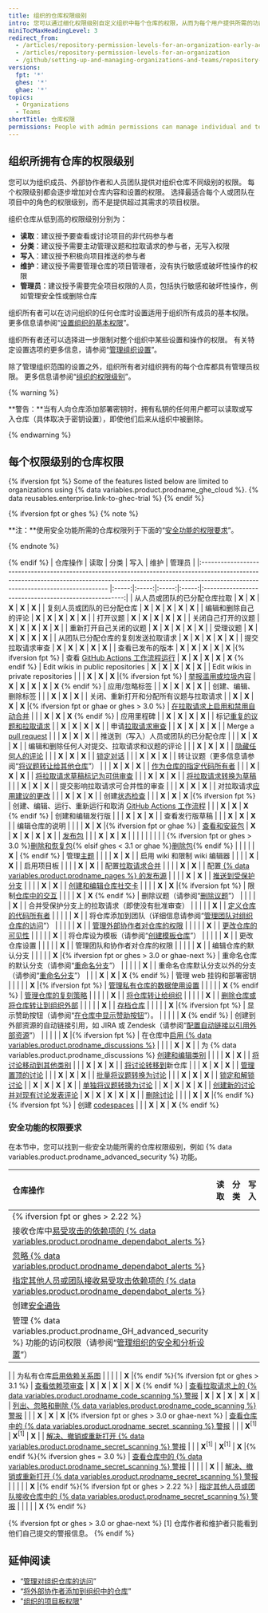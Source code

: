 ```yaml
---
title: 组织的仓库权限级别
intro: 您可以通过细化权限级别自定义组织中每个仓库的权限，从而为每个用户提供所需的功能和任务权限。
miniTocMaxHeadingLevel: 3
redirect_from:
  - /articles/repository-permission-levels-for-an-organization-early-access-program/
  - /articles/repository-permission-levels-for-an-organization
  - /github/setting-up-and-managing-organizations-and-teams/repository-permission-levels-for-an-organization
versions:
  fpt: '*'
  ghes: '*'
  ghae: '*'
topics:
  - Organizations
  - Teams
shortTitle: 仓库权限
permissions: People with admin permissions can manage individual and team access to an organization-owned repository.
---
```


## 组织所拥有仓库的权限级别

您可以为组织成员、外部协作者和人员团队提供对组织仓库不同级别的权限。 每个权限级别都会逐步增加对仓库内容和设置的权限。 选择最适合每个人或团队在项目中的角色的权限级别，而不是提供超过其需求的项目权限。

组织仓库从低到高的权限级别分别为：
- **读取**：建议授予要查看或讨论项目的非代码参与者
- **分类**：建议授予需要主动管理议题和拉取请求的参与者，无写入权限
- **写入**：建议授予积极向项目推送的参与者
- **维护**：建议授予需要管理仓库的项目管理者，没有执行敏感或破坏性操作的权限
- **管理员**：建议授予需要完全项目权限的人员，包括执行敏感和破坏性操作，例如管理安全性或删除仓库

组织所有者可以在访问组织的任何仓库时设置适用于组织所有成员的基本权限。 更多信息请参阅“[设置组织的基本权限](/organizations/managing-access-to-your-organizations-repositories/setting-base-permissions-for-an-organization#setting-base-permissions)”。

组织所有者还可以选择进一步限制对整个组织中某些设置和操作的权限。 有关特定设置选项的更多信息，请参阅“[管理组织设置](/articles/managing-organization-settings)”。

除了管理组织范围的设置之外，组织所有者对组织拥有的每个仓库都具有管理员权限。 更多信息请参阅“[组织的权限级别](/articles/permission-levels-for-an-organization)”。

{% warning %}

**警告：**当有人向仓库添加部署密钥时，拥有私钥的任何用户都可以读取或写入仓库（具体取决于密钥设置），即使他们后来从组织中被删除。

{% endwarning %}

## 每个权限级别的仓库权限

{% ifversion fpt %}
Some of the features listed below are limited to organizations using {% data variables.product.prodname_ghe_cloud %}. {% data reusables.enterprise.link-to-ghec-trial %}
{% endif %}

{% ifversion fpt or ghes %}
{% note %}

**注：**使用安全功能所需的仓库权限列于下面的“[安全功能的权限要求](#permission-requirements-for-security-features)”。

{% endnote %}

{% endif %}
| 仓库操作                                                                                                                                                                                                          |  读取   |  分类   |  写入   |  维护   |                          管理员                          |
|:------------------------------------------------------------------------------------------------------------------------------------------------------------------------------------------------------------- |:-----:|:-----:|:-----:|:-----:|:-----------------------------------------------------:|
| 从人员或团队的已分配仓库拉取                                                                                                                                                                                                | **X** | **X** | **X** | **X** |                         **X**                         |
| 复刻人员或团队的已分配仓库                                                                                                                                                                                                 | **X** | **X** | **X** | **X** |                         **X**                         |
| 编辑和删除自己的评论                                                                                                                                                                                                    | **X** | **X** | **X** | **X** |                         **X**                         |
| 打开议题                                                                                                                                                                                                          | **X** | **X** | **X** | **X** |                         **X**                         |
| 关闭自己打开的议题                                                                                                                                                                                                     | **X** | **X** | **X** | **X** |                         **X**                         |
| 重新打开自己关闭的议题                                                                                                                                                                                                   | **X** | **X** | **X** | **X** |                         **X**                         |
| 受理议题                                                                                                                                                                                                          | **X** | **X** | **X** | **X** |                         **X**                         |
| 从团队已分配仓库的复刻发送拉取请求                                                                                                                                                                                             | **X** | **X** | **X** | **X** |                         **X**                         |
| 提交拉取请求审查                                                                                                                                                                                                      | **X** | **X** | **X** | **X** |                         **X**                         |
| 查看已发布的版本                                                                                                                                                                                                      | **X** | **X** | **X** | **X** |              **X** |{% ifversion fpt %}
| 查看 [GitHub Actions 工作流程运行](/actions/automating-your-workflow-with-github-actions/managing-a-workflow-run)                                                                                                     | **X** | **X** | **X** | **X** |                  **X** 
{% endif %}
| Edit wikis in public repositories                                                                                                                                                                             | **X** | **X** | **X** | **X** |                         **X**                         |
| Edit wikis in private repositories                                                                                                                                                                            |       |       | **X** | **X** |              **X** |{% ifversion fpt %}
| [举报滥用或垃圾内容](/communities/maintaining-your-safety-on-github/reporting-abuse-or-spam)                                                                                                                           | **X** | **X** | **X** | **X** |                  **X** 
{% endif %}
| 应用/忽略标签                                                                                                                                                                                                       |       | **X** | **X** | **X** |                         **X**                         |
| 创建、编辑、删除标签                                                                                                                                                                                                    |       |       | **X** | **X** |                         **X**                         |
| 关闭、重新打开和分配所有议题与拉取请求                                                                                                                                                                                           |       | **X** | **X** | **X** |   **X** |{% ifversion fpt or ghae or ghes > 3.0 %}
| [在拉取请求上启用和禁用自动合并](/github/administering-a-repository/managing-auto-merge-for-pull-requests-in-your-repository)                                                                                                |       |       | **X** | **X** |                  **X** 
{% endif %}
| 应用里程碑                                                                                                                                                                                                         |       | **X** | **X** | **X** |                         **X**                         |
| 标记[重复的议题和拉取请求](/articles/about-duplicate-issues-and-pull-requests)                                                                                                                                            |       | **X** | **X** | **X** |                         **X**                         |
| 申请[拉取请求审查](/articles/requesting-a-pull-request-review)                                                                                                                                                        |       | **X** | **X** | **X** |                         **X**                         |
| Merge a [pull request](/github/collaborating-with-pull-requests/incorporating-changes-from-a-pull-request/about-pull-request-merges)                                                                          |       |       | **X** | **X** |                         **X**                         |
| 推送到（写入）人员或团队的已分配仓库                                                                                                                                                                                            |       |       | **X** | **X** |                         **X**                         |
| 编辑和删除任何人对提交、拉取请求和议题的评论                                                                                                                                                                                        |       |       | **X** | **X** |                         **X**                         |
| [隐藏任何人的评论](/communities/moderating-comments-and-conversations/managing-disruptive-comments)                                                                                                                   |       |       | **X** | **X** |                         **X**                         |
| [锁定对话](/communities/moderating-comments-and-conversations/locking-conversations)                                                                                                                              |       |       | **X** | **X** |                         **X**                         |
| 转让议题（更多信息请参阅“[将议题转让给其他仓库](/articles/transferring-an-issue-to-another-repository)”）                                                                                                                            |       |       | **X** | **X** |                         **X**                         |
| [作为仓库的指定代码所有者](/articles/about-code-owners)                                                                                                                                                                   |       |       | **X** | **X** |                         **X**                         |
| [将拉取请求草稿标记为可供审查](/articles/changing-the-stage-of-a-pull-request)                                                                                                                                              |       |       | **X** | **X** |                         **X**                         |
| [将拉取请求转换为草稿](/articles/changing-the-stage-of-a-pull-request)                                                                                                                                                  |       |       | **X** | **X** |                         **X**                         |
| 提交影响拉取请求可合并性的审查                                                                                                                                                                                               |       |       | **X** | **X** |                         **X**                         |
| 对拉取请求[应用建议的更改](/articles/incorporating-feedback-in-your-pull-request)                                                                                                                                         |       |       | **X** | **X** |                         **X**                         |
| 创建[状态检查](/articles/about-status-checks)                                                                                                                                                                       |       |       | **X** | **X** |              **X** |{% ifversion fpt %}
| 创建、编辑、运行、重新运行和取消 [GitHub Actions 工作流程](/actions/automating-your-workflow-with-github-actions/)                                                                                                                |       |       | **X** | **X** |                  **X** 
{% endif %}
| 创建和编辑发行版                                                                                                                                                                                                      |       |       | **X** | **X** |                         **X**                         |
| 查看发行版草稿                                                                                                                                                                                                       |       |       | **X** | **X** |                         **X**                         |
| 编辑仓库的说明                                                                                                                                                                                                       |       |       |       | **X** |          **X** |{% ifversion fpt or ghae %}
| [查看和安装包](/packages/publishing-and-managing-packages)                                                                                                                                                          | **X** | **X** | **X** | **X** |                         **X**                         |
| [发布包](/packages/publishing-and-managing-packages/publishing-a-package)                                                                                                                                        |       |       | **X** | **X** |                         **X**                         |
|                                                                                                                                                                                                               |       |       |       |       |                                                       |
| {% ifversion fpt or ghes > 3.0 %}[删除和恢复包](/packages/learn-github-packages/deleting-and-restoring-a-package){% elsif ghes < 3.1 or ghae %}[删除包](/packages/learn-github-packages/deleting-a-package){% endif %} |       |       |       |       |                  **X** | {% endif %}
| 管理[主题](/articles/classifying-your-repository-with-topics)                                                                                                                                                     |       |       |       | **X** |                         **X**                         |
| 启用 wiki 和限制 wiki 编辑器                                                                                                                                                                                          |       |       |       | **X** |                         **X**                         |
| 启用项目板                                                                                                                                                                                                         |       |       |       | **X** |                         **X**                         |
| 配置[拉取请求合并](/articles/configuring-pull-request-merges)                                                                                                                                                         |       |       |       | **X** |                         **X**                         |
| 配置[ {% data variables.product.prodname_pages %} 的发布源](/articles/configuring-a-publishing-source-for-github-pages)                                                                                             |       |       |       | **X** |                         **X**                         |
| [推送到受保护分支](/articles/about-protected-branches)                                                                                                                                                                |       |       |       | **X** |                         **X**                         |
| [创建和编辑仓库社交卡](/articles/customizing-your-repositorys-social-media-preview)                                                                                                                                     |       |       |       | **X** |              **X** |{% ifversion fpt %}
| 限制[仓库中的交互](/communities/moderating-comments-and-conversations/limiting-interactions-in-your-repository)                                                                                                       |       |       |       | **X** |                  **X** 
{% endif %}
| 删除议题（请参阅“[删除议题](/articles/deleting-an-issue)”）                                                                                                                                                                |       |       |       |       |                         **X**                         |
| 合并受保护分支上的拉取请求（即使没有批准审查）                                                                                                                                                                                       |       |       |       |       |                         **X**                         |
| [定义仓库的代码所有者](/articles/about-code-owners)                                                                                                                                                                     |       |       |       |       |                         **X**                         |
| 将仓库添加到团队（详细信息请参阅“[管理团队对组织仓库的访问](/organizations/managing-access-to-your-organizations-repositories/managing-team-access-to-an-organization-repository#giving-a-team-access-to-a-repository)”）                  |       |       |       |       |                         **X**                         |
| [管理外部协作者对仓库的权限](/articles/adding-outside-collaborators-to-repositories-in-your-organization)                                                                                                                  |       |       |       |       |                         **X**                         |
| [更改仓库的可见性](/articles/restricting-repository-visibility-changes-in-your-organization)                                                                                                                          |       |       |       |       |                         **X**                         |
| 将仓库设为模板（请参阅“[创建模板仓库](/articles/creating-a-template-repository)”）                                                                                                                                              |       |       |       |       |                         **X**                         |
| 更改仓库设置                                                                                                                                                                                                        |       |       |       |       |                         **X**                         |
| 管理团队和协作者对仓库的权限                                                                                                                                                                                                |       |       |       |       |                         **X**                         |
| 编辑仓库的默认分支                                                                                                                                                                                                     |       |       |       |       | **X** |{% ifversion fpt or ghes > 3.0 or ghae-next %}
| 重命名仓库的默认分支（请参阅“[重命名分支](/github/administering-a-repository/renaming-a-branch)”）                                                                                                                                |       |       |       |       |                         **X**                         |
| 重命名仓库默认分支以外的分支（请参阅“[重命名分支](/github/administering-a-repository/renaming-a-branch)”）                                                                                                                            |       |       | **X** | **X** |                  **X** 
{% endif %}
| 管理 web 挂钩和部署密钥                                                                                                                                                                                                |       |       |       |       |              **X** |{% ifversion fpt %}
| [管理私有仓库的数据使用设置](/github/understanding-how-github-uses-and-protects-your-data/managing-data-use-settings-for-your-private-repository)                                                                          |       |       |       |       |                  **X** 
{% endif %}
| [管理仓库的复刻策略](/github/administering-a-repository/managing-the-forking-policy-for-your-repository)                                                                                                               |       |       |       |       |                         **X**                         |
| [将仓库转让给组织](/articles/restricting-repository-creation-in-your-organization)                                                                                                                                    |       |       |       |       |                         **X**                         |
| [删除仓库或将仓库转让到组织外部](/articles/setting-permissions-for-deleting-or-transferring-repositories)                                                                                                                    |       |       |       |       |                         **X**                         |
| [存档仓库](/articles/about-archiving-repositories)                                                                                                                                                                |       |       |       |       |              **X** |{% ifversion fpt %}
| 显示赞助按钮（请参阅“[在仓库中显示赞助按钮](/articles/displaying-a-sponsor-button-in-your-repository)”）。                                                                                                                          |       |       |       |       |                  **X** 
{% endif %}
| 创建到外部资源的自动链接引用，如 JIRA 或 Zendesk（请参阅“[配置自动链接以引用外部资源](/articles/configuring-autolinks-to-reference-external-resources)”）                                                                                        |       |       |       |       |              **X** |{% ifversion fpt %}
| 在仓库中[启用 {% data variables.product.prodname_discussions %}](/github/administering-a-repository/enabling-or-disabling-github-discussions-for-a-repository)                                                      |       |       |       | **X** |                         **X**                         |
| 为 {% data variables.product.prodname_discussions %} [创建和编辑类别](/discussions/managing-discussions-for-your-community/managing-categories-for-discussions-in-your-repository)                                    |       |       |       | **X** |                         **X**                         |
| [将讨论移动到其他类别](/discussions/managing-discussions-for-your-community/managing-discussions-in-your-repository)                                                                                                    |       |       | **X** | **X** |                         **X**                         |
| [将讨论转移到](/discussions/managing-discussions-for-your-community/managing-discussions-in-your-repository)新仓库                                                                                                     |       |       | **X** | **X** |                         **X**                         |
| [管理置顶的讨论](/discussions/managing-discussions-for-your-community/managing-discussions-in-your-repository)                                                                                                       |       |       | **X** | **X** |                         **X**                         |
| [批量将议题转换为讨论](/discussions/managing-discussions-for-your-community/managing-discussions-in-your-repository)                                                                                                    |       |       | **X** | **X** |                         **X**                         |
| [锁定和解锁讨论](/discussions/managing-discussions-for-your-community/moderating-discussions)                                                                                                                        |       | **X** | **X** | **X** |                         **X**                         |
| [单独将议题转换为讨论](/discussions/managing-discussions-for-your-community/moderating-discussions)                                                                                                                     |       | **X** | **X** | **X** |                         **X**                         |
| [创建新的讨论并对现有讨论发表评论](/discussions/collaborating-with-your-community-using-discussions/participating-in-a-discussion)                                                                                            | **X** | **X** | **X** | **X** |                         **X**                         |
| [删除讨论](/discussions/managing-discussions-for-your-community/managing-discussions-in-your-repository#deleting-a-discussion)                                                                                    |       |       |       | **X** |         **X** |{% endif %}{% ifversion fpt %}
| 创建 [codespaces](/codespaces/about-codespaces)                                                                                                                                                                 |       |       | **X** | **X** |                  **X** 
{% endif %}

### 安全功能的权限要求

在本节中，您可以找到一些安全功能所需的仓库权限级别，例如 {% data variables.product.prodname_advanced_security %} 功能。

| 仓库操作                                                                                                                                                                                                               |  读取   |  分类   |         写入          |         维护          |                                       管理员                                        |
|:------------------------------------------------------------------------------------------------------------------------------------------------------------------------------------------------------------------ |:-----:|:-----:|:-------------------:|:-------------------:|:--------------------------------------------------------------------------------:|
| {% ifversion fpt or ghes > 2.22 %}                                                                                                                                                                                 |       |       |                     |                     |                                                                                  |
| 接收仓库中[易受攻击的依赖项的 {% data variables.product.prodname_dependabot_alerts %}](/code-security/supply-chain-security/about-alerts-for-vulnerable-dependencies)                                                          |       |       |                     |                     |                                      **X**                                       |
| [忽略 {% data variables.product.prodname_dependabot_alerts %}](/code-security/supply-chain-security/viewing-and-updating-vulnerable-dependencies-in-your-repository)                                               |       |       |                     |                     |                                      **X**                                       |
| [指定其他人员或团队接收易受攻击依赖项的 {% data variables.product.prodname_dependabot_alerts %}](/github/administering-a-repository/managing-security-and-analysis-settings-for-your-repository#granting-access-to-security-alerts) |       |       |                     |                     |                      **X** |{% endif %}{% ifversion fpt %}
| 创建[安全通告](/code-security/security-advisories/about-github-security-advisories)                                                                                                                                      |       |       |                     |                     |           **X** |{% endif %}{% ifversion fpt or ghes > 2.22 or ghae %}
| 管理 {% data variables.product.prodname_GH_advanced_security %} 功能的访问权限（请参阅“[管理组织的安全和分析设置](/organizations/keeping-your-organization-secure/managing-security-and-analysis-settings-for-your-organization)”）        |       |       |                     |                     | **X** |{% endif %}{% ifversion fpt %}<!--Set at site-level for GHES-->
|
| 为私有仓库[启用依赖关系图](/code-security/supply-chain-security/exploring-the-dependencies-of-a-repository)                                                                                                                    |       |       |                     |                     |               **X** |{% endif %}{% ifversion fpt or ghes > 3.1 %}
| [查看依赖项审查](/code-security/supply-chain-security/about-dependency-review)                                                                                                                                            | **X** | **X** |        **X**        |        **X**        |                                **X** 
{% endif %}
| [查看拉取请求上的 {% data variables.product.prodname_code_scanning %} 警报](/github/finding-security-vulnerabilities-and-errors-in-your-code/triaging-code-scanning-alerts-in-pull-requests)                               | **X** | **X** |        **X**        |        **X**        |                                      **X**                                       |
| [列出、忽略和删除 {% data variables.product.prodname_code_scanning %} 警报](/github/finding-security-vulnerabilities-and-errors-in-your-code/managing-code-scanning-alerts-for-your-repository)                            |       |       |        **X**        |        **X**        |              **X** |{% ifversion fpt or ghes > 3.0 or ghae-next %}
| [查看仓库中的 {% data variables.product.prodname_secret_scanning %} 警报](/github/administering-a-repository/managing-alerts-from-secret-scanning)                                                                       |       |       | **X**<sup>[1]</sup> | **X**<sup>[1]</sup> |                                      **X**                                       |
| [解决、撤销或重新打开 {% data variables.product.prodname_secret_scanning %} 警报](/github/administering-a-repository/managing-alerts-from-secret-scanning)                                                                   |       |       | **X**<sup>[1]</sup> | **X**<sup>[1]</sup> |                   **X** |{% endif %}{% ifversion ghes = 3.0 %}
| [查看仓库中的 {% data variables.product.prodname_secret_scanning %} 警报](/github/administering-a-repository/managing-alerts-from-secret-scanning)                                                                       |       |       |                     |                     |                                      **X**                                       |
| [解决、撤销或重新打开 {% data variables.product.prodname_secret_scanning %} 警报](/github/administering-a-repository/managing-alerts-from-secret-scanning)                                                                   |       |       |                     |                     |               **X** |{% endif %}{% ifversion fpt or ghes > 2.22 %}
| [指定其他人员或团队接收仓库中的 {% data variables.product.prodname_secret_scanning %} 警报](/github/administering-a-repository/managing-security-and-analysis-settings-for-your-repository#granting-access-to-security-alerts)    |       |       |                     |                     |                                **X** 
{% endif %}

{% ifversion fpt or ghes > 3.0 or ghae-next %}
[1] 仓库作者和维护者只能看到他们自己提交的警报信息。
{% endif %}

## 延伸阅读

- “[管理对组织仓库的访问](/articles/managing-access-to-your-organization-s-repositories)”
- “[将外部协作者添加到组织中的仓库](/articles/adding-outside-collaborators-to-repositories-in-your-organization)”
- "[组织的项目板权限](/articles/project-board-permissions-for-an-organization)"

